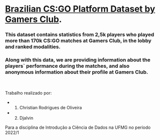 
 
# [Brazilian CS:GO Platform Dataset by Gamers Club](https://www.kaggle.com/datasets/gamersclub/brazilian-csgo-plataform-dataset-by-gamers-club). <br>

### This dataset contains statistics from 2,5k players who played more than 170k CS:GO matches at Gamers Club, in the lobby and ranked modalities. <br>
### Along with this data, we are providing information about the players` performance during the matches, and also anonymous information about their profile at Gamers Club.

<br> <br>
Trabalho realizado por:
- 1. Christian Rodrigues de Oliveira
- 2. Djalvin

Para a disciplina de Introdução a Ciência de Dados na UFMG no período 2022/1
